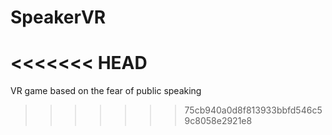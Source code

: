 # SpeakerVR
<<<<<<< HEAD
=======
VR game based on the fear of public speaking
>>>>>>> 75cb940a0d8f813933bbfd546c59c8058e2921e8
